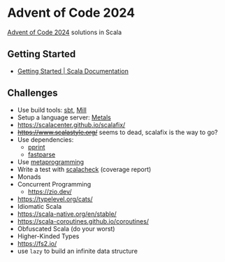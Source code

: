 # Advent of Code 2024

[Advent of Code 2024](https://adventofcode.com/2024) solutions in Scala

## Getting Started

- [Getting Started | Scala Documentation](https://docs.scala-lang.org/getting-started/install-scala.html)

## Challenges

- Use build tools: [sbt](https://www.scala-sbt.org/), [Mill](https://mill-build.org/)
- Setup a language server: [Metals](https://scalameta.org/metals/)
- https://scalacenter.github.io/scalafix/
- ~~https://www.scalastyle.org/~~ seems to dead, scalafix is the way to go?
- Use dependencies:
  - [pprint](https://com-lihaoyi.github.io/PPrint/)
  - [fastparse](https://github.com/com-lihaoyi/fastparse)
- Use [metaprogramming](https://docs.scala-lang.org/scala3/reference/metaprogramming/index.html)
- Write a test with [scalacheck](https://index.scala-lang.org/typelevel/scalacheck) (coverage report)
- Monads
- Concurrent Programming
  - https://zio.dev/
- https://typelevel.org/cats/
- Idiomatic Scala
- https://scala-native.org/en/stable/
- https://scala-coroutines.github.io/coroutines/
- Obfuscated Scala (do your worst)
- Higher-Kinded Types
- https://fs2.io/
- use `lazy` to build an infinite data structure

